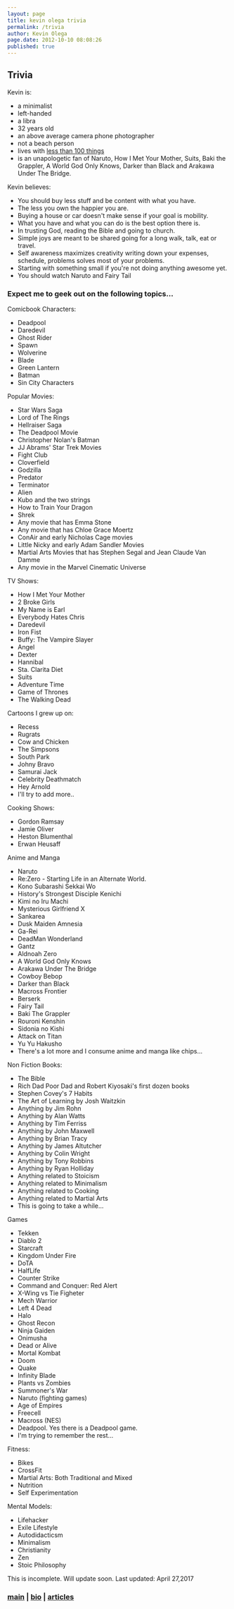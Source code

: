 ```yaml
---
layout: page
title: kevin olega trivia
permalink: /trivia
author: Kevin Olega
page.date: 2012-10-10 08:08:26
published: true
---
```

Trivia
------

Kevin is:

*   a minimalist
*   left-handed
*   a libra
*   32 years old
*   an above average camera phone photographer
*   not a beach person
*   lives with [less than 100 things](http://minimalchanges.com/100-things-challenge-december-2011/)
*   is an unapologetic fan of Naruto, How I Met Your Mother, Suits, Baki the Grappler, A World God Only Knows, Darker than Black and Arakawa Under The Bridge.

Kevin believes:

*   You should buy less stuff and be content with what you have.
*   The less you own the happier you are.
*   Buying a house or car doesn't make sense if your goal is mobility.
*   What you have and what you can do is the best option there is.
*   In trusting God, reading the Bible and going to church.
*   Simple joys are meant to be shared going for a long walk, talk, eat or travel.
*   Self awareness maximizes creativity writing down your expenses, schedule, problems solves most of your problems.
*   Starting with something small if you're not doing anything awesome yet.
*   You should watch Naruto and Fairy Tail

### Expect me to geek out on the following topics...

Comicbook Characters:

*   Deadpool
*   Daredevil
*   Ghost Rider
*   Spawn
*   Wolverine
*   Blade
*   Green Lantern
*   Batman
*   Sin City Characters

Popular Movies:

*   Star Wars Saga
*   Lord of The Rings
*   Hellraiser Saga
*   The Deadpool Movie
*   Christopher Nolan's Batman
*   JJ Abrams' Star Trek Movies
*   Fight Club
*   Cloverfield
*   Godzilla
*   Predator
*   Terminator
*   Alien
*   Kubo and the two strings
*   How to Train Your Dragon
*   Shrek
*   Any movie that has Emma Stone
*   Any movie that has Chloe Grace Moertz
*   ConAir and early Nicholas Cage movies
*   Little Nicky and early Adam Sandler Movies
*   Martial Arts Movies that has Stephen Segal and Jean Claude Van Damme
*   Any movie in the Marvel Cinematic Universe

TV Shows:

*   How I Met Your Mother
*   2 Broke Girls
*   My Name is Earl
*   Everybody Hates Chris
*   Daredevil
*   Iron Fist
*   Buffy: The Vampire Slayer
*   Angel
*   Dexter
*   Hannibal
*   Sta. Clarita Diet
*   Suits
*   Adventure Time
*   Game of Thrones
*   The Walking Dead

Cartoons I grew up on:

*   Recess
*   Rugrats
*   Cow and Chicken
*   The Simpsons
*   South Park
*   Johny Bravo
*   Samurai Jack
*   Celebrity Deathmatch
*   Hey Arnold
*   I'll try to add more..

Cooking Shows:

*   Gordon Ramsay
*   Jamie Oliver
*   Heston Blumenthal
*   Erwan Heusaff

Anime and Manga

*   Naruto
*   Re:Zero - Starting Life in an Alternate World.
*   Kono Subarashi Sekkai Wo
*   History's Strongest Disciple Kenichi
*   Kimi no Iru Machi
*   Mysterious Girlfriend X
*   Sankarea
*   Dusk Maiden Amnesia
*   Ga-Rei
*   DeadMan Wonderland
*   Gantz
*   Aldnoah Zero
*   A World God Only Knows
*   Arakawa Under The Bridge
*   Cowboy Bebop
*   Darker than Black
*   Macross Frontier
*   Berserk
*   Fairy Tail
*   Baki The Grappler
*   Rouroni Kenshin
*   Sidonia no Kishi
*   Attack on Titan
*   Yu Yu Hakusho
*   There's a lot more and I consume anime and manga like chips...

Non Fiction Books:

*   The Bible
*   Rich Dad Poor Dad and Robert Kiyosaki's first dozen books
*   Stephen Covey's 7 Habits
*   The Art of Learning by Josh Waitzkin
*   Anything by Jim Rohn
*   Anything by Alan Watts
*   Anything by Tim Ferriss
*   Anything by John Maxwell
*   Anything by Brian Tracy
*   Anything by James Altutcher
*   Anything by Colin Wright
*   Anything by Tony Robbins
*   Anything by Ryan Holliday
*   Anything related to Stoicism
*   Anything related to Minimalism
*   Anything related to Cooking
*   Anything related to Martial Arts
*   This is going to take a while...

Games

*   Tekken
*   Diablo 2
*   Starcraft
*   Kingdom Under Fire
*   DoTA
*   HalfLife
*   Counter Strike
*   Command and Conquer: Red Alert
*   X-Wing vs Tie Figheter
*   Mech Warrior
*   Left 4 Dead
*   Halo
*   Ghost Recon
*   Ninja Gaiden
*   Onimusha
*   Dead or Alive
*   Mortal Kombat
*   Doom
*   Quake
*   Infinity Blade
*   Plants vs Zombies
*   Summoner's War
*   Naruto (fighting games)
*   Age of Empires
*   Freecell
*   Macross (NES)
*   Deadpool. Yes there is a Deadpool game.
*   I'm trying to remember the rest...

Fitness:

*   Bikes
*   CrossFit
*   Martial Arts: Both Traditional and Mixed
*   Nutrition
*   Self Experimentation

Mental Models:

*   Lifehacker
*   Exile Lifestyle
*   Autodidacticsm
*   Minimalism
*   Christianity
*   Zen
*   Stoic Philosophy

This is incomplete. Will update soon. Last updated: April 27,2017  

### [main](http://kevinolega.com) | [bio](http://kevinolega.com/about) | [articles](http://kevinolega.com/articles)